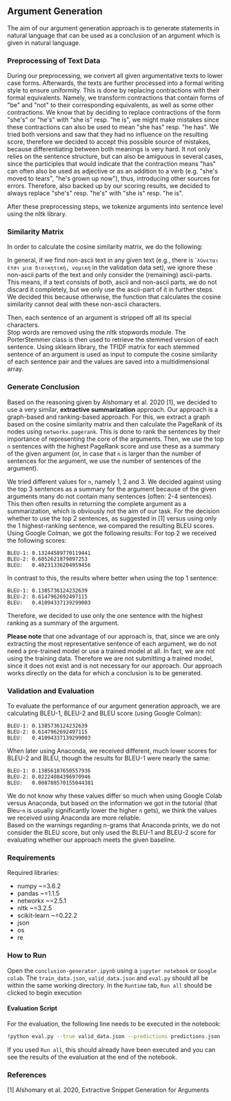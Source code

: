 ## **Argument Generation**
The aim of our argument generation approach is to generate statements in natural language that can be used as a conclusion of an argument which is given in natural language.


### **Preprocessing of Text Data**
During our preprocessing, we convert all given argumentative texts to lower case forms. 
Afterwards, the texts are further processed into a formal writing style to ensure uniformity. 
This is done by replacing contractions with their formal equivalents. 
Namely, we transform contractions that contain forms of "be" and "not" to their corresponding equivalents, as well as some other contractions. 
We know that by deciding to replace contractions of the form "she's" or "he's" with "she is" resp. "he is", we might make mistakes since these contractions can also be used to mean "she has" resp. "he has". 
We tried both versions and saw that they had no influence on the resulting score, therefore we decided to accept this possible source of mistakes, because differentiating between both meanings is very hard. 
It not only relies on the sentence structure, but can also be amiguous in several cases, since the participles that would indicate that the contraction means "has" can often also be used as adjective or as an addition to a verb (e.g. "she's moved to tears", "he's grown up now"), thus, introducing other sources for errors.
Therefore, also backed up by our scoring results, we decided to always replace "she's" resp. "he's" with "she is" resp. "he is".  

After these preprocessing steps, we tokenize arguments into sentence level using the nltk library.  


### **Similarity Matrix**
In order to calculate the cosine similarity matrix, we do the following:  

In general, if we find non-ascii text in any given text (e.g., there is ´`λύνεται έτσι μια διοικητική, νομική` in the validation data set), we ignore these non-ascii parts of the text and only consider the (remaining) ascii-parts. 
This means, if a text consists of both, ascii and non-ascii parts, we do not discard it completely, but we only use the ascii-part of it in further steps. 
We decided this because otherwise, the function that calculates the cosine similarity cannot deal with these non-ascii characters.  

Then, each sentence of an argument is stripped off all its special characters.  
Stop words are removed using the nltk stopwords module. 
The PorterStemmer class is then used to retrieve the stemmed version of each sentence. 
Using sklearn library, the TFIDF matrix for each stemmed sentence of an argument is used as input to compute the cosine similarity of each sentence pair and the values are saved into a multidimensional array.  


### **Generate Conclusion**
Based on the reasoning given by Alshomary et al. 2020 [1], we decided to use a very similar, **extractive summarization** approach. 
Our approach is a graph-based and ranking-based approach. 
For this, we extract a graph based on the cosine similarity matrix and then calculate the PageRank of its nodes using `networkx.pagerank`. 
This is done to rank the sentences by their importance of representing the core of the arguments. 
Then, we use the top `n` sentences with the highest PageRank score and use these as a summary of the given argument (or, in case that `n` is larger than the number of sentences for the argument, we use the number of sentences of the argument).  

We tried different values for `n`, namely 1, 2 and 3. 
We decided against using the top 3 sentences as a summary for the argument because of the given arguments many do not contain many sentences (often: 2-4 sentences). 
This then often results in returning the complete argument as a summarization, which is obviously not the aim of our task. 
For the decision whether to use the top 2 sentences, as suggested in [1] versus using only the 1 highest-ranking sentence, we compared the resulting BLEU scores. 
Using Google Colman, we got the following results: 
For top 2 we received the following scores: 
```
BLEU-1: 0.13244589770119441
BLEU-2: 0.6052621879897253
BLEU:   0.40231336204959456
```
In contrast to this, the results where better when using the top 1 sentence:
```
BLEU-1: 0.1385736124232639
BLEU-2: 0.6147962692497115
BLEU:   0.41094337139299003
```
Therefore, we decided to use only the one sentence with the highest ranking as a summary of the argument.  

**Please note** that one advantage of our approach is, that, since we are only extracting the most representative sentence of each argument, we do not need a pre-trained model or use a trained model at all. 
In fact, we are not using the training data. 
Therefore we are not submitting a trained model, since it does not exist and is not necessary for our approach. 
Our approach works directly on the data for which a conclusion is to be generated.

### **Validation and Evaluation**

To evaluate the performance of our argument generation approach, we are calculating BLEU-1, BLEU-2 and BLEU score (using Google Colman):

```
BLEU-1: 0.1385736124232639
BLEU-2: 0.6147962692497115
BLEU:   0.41094337139299003
```

When later using Anaconda, we received different, much lower scores for BLEU-2 and BLEU, though the results for BLEU-1 were nearly the same:
```
BLEU-1: 0.13856187650557936
BLEU-2: 0.02224084396970946
BLEU:   0.008788570155044381
```
We do not know why these values differ so much when using Google Colab versus Anaconda, but based on the information we got in the tutorial (that Bleu-`n` is usually significantly lower the higher `n` gets), we think the values we received using Anaconda are more reliable.  
Based on the warnings regarding n-grams that Anaconda prints, we do not consider the BLEU score, but only used the BLEU-1 and BLEU-2 score for evaluating whether our approach meets the given baseline.


### **Requirements**

Required libraries:

* numpy ~=3.6.2
* pandas ~=1.1.5
* networkx ~=2.5.1
* nltk ~=3.2.5
* scikit-learn ~=0.22.2
* json
* os
* re


### **How to Run**

Open the `conclusion-generator.ipynb` using a `jupyter notebook` or `Google colab`. The `train_data.json`, `valid_data.json`
and `eval.py` should all be within the same working directory. In the `Runtime` tab, `Run all` should be clicked to begin execution


#### **Evaluation Script**
For the evaluation, the following line needs to be executed in the notebook:

```bash
!python eval.py --true valid_data.json --predictions predictions.json
```

If you used `Run all`, this should already have been executed and you can see the results of the evaluation at the end of the notebook.

### **References**
[1] Alshomary et al. 2020, Extractive Snippet Generation for Arguments
